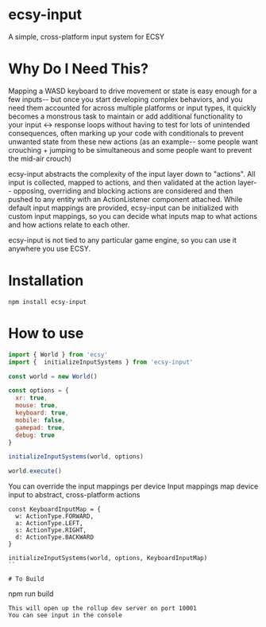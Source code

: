 # ecsy-input
A simple, cross-platform input system for ECSY

# Why Do I Need This?
Mapping a WASD keyboard to drive movement or state is easy enough for a few inputs-- but once you start developing complex behaviors, and you need them accounted for across multiple platforms or input types, it quickly becomes a monstrous task to maintain or add additional functionality to your input <-> response loops without having to test for lots of unintended consequences, often marking up your code with conditionals to prevent unwanted state from these new actions (as an example-- some people want crouching + jumping to be simultaneous and some people want to prevent the mid-air crouch)

ecsy-input abstracts the complexity of the input layer down to "actions". All input is collected, mapped to actions, and then validated at the action layer-- opposing, overriding and blocking actions are considered and then pushed to any entity with an ActionListener component attached. While default input mappings are provided, ecsy-input can be initialized with custom input mappings, so you can decide what inputs map to what actions and how actions relate to each other.

ecsy-input is not tied to any particular game engine, so you can use it anywhere you use ECSY.

# Installation
```
npm install ecsy-input
```

# How to use
```javascript
import { World } from 'ecsy'
import {  initializeInputSystems } from 'ecsy-input'

const world = new World()

const options = {
  xr: true,
  mouse: true,
  keyboard: true,
  mobile: false,
  gamepad: true,
  debug: true
}

initializeInputSystems(world, options)

world.execute()
```

You can override the input mappings per device
Input mappings map device input to abstract, cross-platform actions

```
const KeyboardInputMap = {
  w: ActionType.FORWARD,
  a: ActionType.LEFT,
  s: ActionType.RIGHT,
  d: ActionType.BACKWARD
}

initializeInputSystems(world, options, KeyboardInputMap)
``

# To Build
```
npm run build
```
This will open up the rollup dev server on port 10001
You can see input in the console

